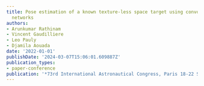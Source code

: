 ```yaml
---
title: Pose estimation of a known texture-less space target using convolutional neural
  networks
authors:
- Arunkumar Rathinam
- Vincent Gaudilliere
- Leo Pauly
- Djamila Aouada
date: '2022-01-01'
publishDate: '2024-03-07T15:06:01.609887Z'
publication_types:
- paper-conference
publication: '*73rd International Astronautical Congress, Paris 18-22 September 2022*'
---
```

